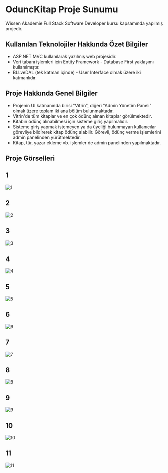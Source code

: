 # OduncKitap Proje Sunumu

Wissen Akademie Full Stack Software Developer kursu kapsamında yapılmış projedir. 

## Kullanılan Teknolojiler Hakkında Özet Bilgiler

* ASP.NET MVC kullanılarak yazılmış web projesidir.
* Veri tabanı işlemleri için Entity Framework - Database First yaklaşımı kullanılmıştır. 
* BLLveDAL (tek katman içinde) - User Interface olmak üzere iki katmanlıdır. 

## Proje Hakkında Genel Bilgiler

* Projenin UI katmanında birisi "Vitrin", diğeri "Admin Yönetim Paneli" olmak üzere toplam iki ana bölüm bulunmaktadır. 
* Vitrin'de tüm kitaplar ve en çok ödünç alınan kitaplar görülmektedir.
* Kitabın ödünç alınabilmesi için sisteme giriş yapılmalıdır. 
* Sisteme giriş yapmak istemeyen ya da üyeliği bulunmayan kullanıcılar görevliye bildirerek kitap ödünç alabilir. Görevli, ödünç verme işlemlerini admin panelinden yürütmektedir.
* Kitap, tür, yazar ekleme vb. işlemler de admin panelinden yapılmaktadır. 

## Proje Görselleri

## 1
![1](https://user-images.githubusercontent.com/103080618/227375206-f7ec1e6a-356a-466b-aff7-9b2ed139f1a9.png)

## 2
![2](https://user-images.githubusercontent.com/103080618/227375222-2af810a6-d575-4956-93ab-49c1aafbfa40.png)

## 3
![3](https://user-images.githubusercontent.com/103080618/227375239-f303100e-dc12-4e2b-8d12-e2b2fbc6e0c4.png)

## 4
![4](https://user-images.githubusercontent.com/103080618/227375293-9fdb275b-9b5c-43cc-9c71-09802705f8f9.png)

## 5
![5](https://user-images.githubusercontent.com/103080618/227375308-de185c5c-164c-46d3-ad39-9bfe07a196b5.png)

## 6
![6](https://user-images.githubusercontent.com/103080618/227375322-833f4447-5a46-4f3d-96b0-3fe406b1d307.png)

## 7
![7](https://user-images.githubusercontent.com/103080618/227375334-a89b6289-e59a-4938-8b29-1d0f2d7aa7e4.png)

## 8
![8](https://user-images.githubusercontent.com/103080618/227375354-4c0de883-0f3d-4d25-a1b8-48b2771fef71.png)

## 9
![9](https://user-images.githubusercontent.com/103080618/227375365-bf3860c2-174e-4a69-a883-ed56020fc4ed.png)

## 10
![10](https://user-images.githubusercontent.com/103080618/227375379-8499974b-2805-4ea5-ae0c-3ffad5ca467e.png)

## 11
![11](https://user-images.githubusercontent.com/103080618/227375392-0e4c1a45-436b-4501-98d3-c31d9a411e7a.png)





